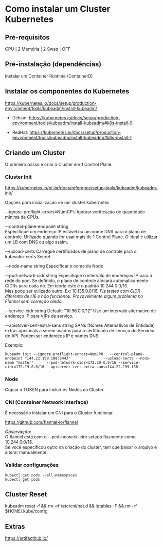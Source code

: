 # Como instalar um Cluster Kubernetes

## Pré-requisitos

CPU     | 2 
Memória | 2
Swap    | OFF

## Pré-instalação (dependências)

Instalar um Container Runtime (ContainerD)

## Instalar os componentes do Kubernetes 

https://kubernetes.io/docs/setup/production-environment/tools/kubeadm/install-kubeadm/

- Debian:
https://kubernetes.io/docs/setup/production-environment/tools/kubeadm/install-kubeadm/#k8s-install-0

- RedHat: 
https://kubernetes.io/docs/setup/production-environment/tools/kubeadm/install-kubeadm/#k8s-install-1

## Criando um Cluster

O primeiro passo é criar o Cluster em 1 Control Plane.

### Cluster Init

https://kubernetes.io/pt-br/docs/reference/setup-tools/kubeadm/kubeadm-init/

Opções para inicialização de um cluster kubernetes

--ignore-preflight-errors=NumCPU
Ignorar verificação de quantidade mínima de CPUs.

--control-plane-endpoint string			
Especifique um endereço IP estável ou um nome DNS para o plano de controle.
Utilizado quando for usar mais de 1 Control Plane.
O ideal é utilizar um LB com DNS ou algo assim.

--upload-certs
Carregue certificados de plano de controle para o kubeadm-certs Secret.

--node-name string
Especificar o nome do Node

--pod-network-cidr string
Especifique o intervalo de endereços IP para a rede do pod. Se definido, o plano de controle alocará automaticamente CIDRs para cada nó.
Em teoria este é o padrão 10.244.0.0/16.\
Mas pode ser utilizado outro. Ex: 10.135.0.0/16.
*Fiz testes com CIDR diferente de /16 e não funcionou. Provavelmente algum problema no Flannel sem correção ainda.*

--service-cidr string    Default: "10.96.0.0/12"
Use um intervalo alternativo de endereço IP para VIPs de serviço.

--apiserver-cert-extra-sans string
SANs (Nomes Alternativos de Entidade) extras opcionais a serem usados para o certificado de serviço do Servidor de API. Podem ser endereços IP e nomes DNS.

Exemplo:
```
kubeadm init --ignore-preflight-errors=NumCPU 	--control-plane-endpoint "144.22.199.188:6443" 				 --upload-certs --node-name "master" 	  --pod-network-cidr=172.20.0.0/16 --service-cidr=172.19.0.0/16 --apiserver-cert-extra-sans=144.22.199.188
```

### Node

Copiar o TOKEN para incluir os Nodes ao Cluster.


### CNI (Container Network Interface)

É necessário instalar um CNI para o Cluster funcionar.

https://github.com/flannel-io/flannel

*Observação*:\
O flannel está com o --pod-network-cidr setado fixamente como 10.244.0.0/16.\
Se você especificou outro na criação do cluster, tem que baixar o arquivo e alterar manualmente.

### Validar configurações

```
kubectl get pods --all-namespaces
kubectl get pods
```

## Cluster Reset

kubeadm reset -f && rm -rf /etc/cni/net.d && iptables -F && rm -rf $HOME/.kube/config


## Extras

https://artifacthub.io/

